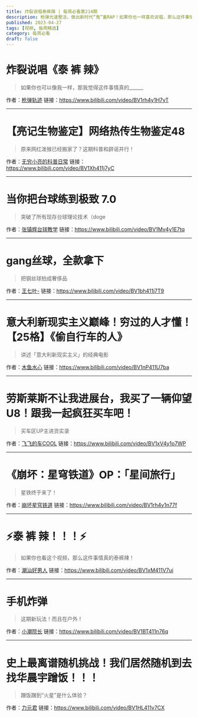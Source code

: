 ```yaml
---
title: 炸裂说唱泰裤辣 | 每周必看第214期
description: 枪弹光速整活，做出新时代“鬼”畜RAP！如果你也一样喜欢说唱，那么这件事情真的⚡泰⚡裤⚡辣
published: 2023-04-27
tags: [视频, 每周精选]
category: 每周必看
draft: false
---
```


# 炸裂说唱《泰 裤 辣》
> 如果你也可以像我一样，那我觉得这件事情真的______

作者：[枪弹轨迹](https://space.bilibili.com/515993)
链接：https://www.bilibili.com/video/BV1rh4y1H7yT

---

# 【亮记生物鉴定】网络热传生物鉴定48
> 原来网红泼猴已经搬家了？这期科普和辟谣并行！

作者：[无穷小亮的科普日常](https://space.bilibili.com/14804670)
链接：https://www.bilibili.com/video/BV1Xh411j7yC

---

# 当你把台球练到极致 7.0
> 突破了所有现存台球理论技术（doge

作者：[张镇辉台球教学](https://space.bilibili.com/88895225)
链接：https://www.bilibili.com/video/BV1Mv4y1E7tq

---

# gang丝球，全款拿下
> 把钢丝球拍成奢侈品

作者：[王七叶-](https://space.bilibili.com/1813173223)
链接：https://www.bilibili.com/video/BV1bh411j7T9

---

# 意大利新现实主义巅峰！穷过的人才懂！【25格】《偷自行车的人》
> 讲述「意大利新现实主义」的经典电影

作者：[木鱼水心](https://space.bilibili.com/927587)
链接：https://www.bilibili.com/video/BV1nP411U7ba

---

# 劳斯莱斯不让我进展台，我买了一辆仰望U8！跟我一起疯狂买车吧！
> 买车区UP主进货实录

作者：[飞飞的车COOL](https://space.bilibili.com/50693252)
链接：https://www.bilibili.com/video/BV1xV4y1o7WP

---

# 《崩坏：星穹铁道》OP：「星间旅行」
> 星铁终于来了！

作者：[崩坏星穹铁道](https://space.bilibili.com/1340190821)
链接：https://www.bilibili.com/video/BV1rh4y1n77f

---

# ⚡泰 裤 辣！！！⚡
> 如果你也看这个视频，那么这件事情真的泰裤辣！

作者：[潮汕好男人](https://space.bilibili.com/19071708)
链接：https://www.bilibili.com/video/BV1xM411V7ui

---

# 手机炸弹
> 这期新玩法！而且在户外！

作者：[小潮院长](https://space.bilibili.com/5970160)
链接：https://www.bilibili.com/video/BV1BT411n76q

---

# 史上最离谱随机挑战！我们居然随机到去找华晨宇蹭饭！！！
> 蹭饭蹭到“火星”是什么体验？

作者：[力元君](https://space.bilibili.com/19642758)
链接：https://www.bilibili.com/video/BV1HL411v7CX


